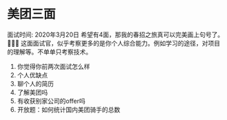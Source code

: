 # 美团三面

面试时间: 2020年3月20日 
希望有4面，那我的春招之旅真可以完美画上句号了。🤩🤩🤩
这面面试官，似乎考察更多的是你个人综合能力。例如学习的途径，对项目的理解等。不单单只考察技术。


1. 你觉得你前两次面试怎么样
2. 个人优缺点
3. 聊个人的简历
4. 了解美团吗
5. 有收获别家公司的offer吗
6. 开放题：如何统计国内美团骑手的总数